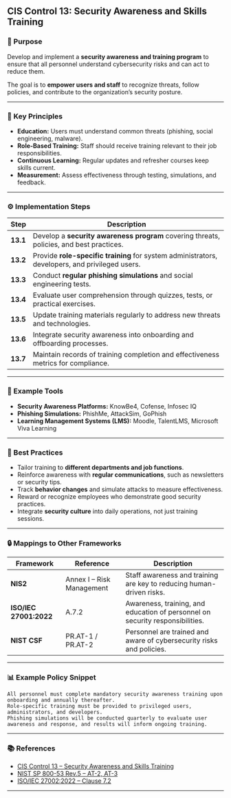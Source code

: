 ## CIS Control 13: Security Awareness and Skills Training

### 🎯 Purpose

Develop and implement a **security awareness and training program** to ensure that all personnel understand cybersecurity risks and can act to reduce them.

The goal is to **empower users and staff** to recognize threats, follow policies, and contribute to the organization’s security posture.

---

### 🧩 Key Principles

* **Education:** Users must understand common threats (phishing, social engineering, malware).
* **Role-Based Training:** Staff should receive training relevant to their job responsibilities.
* **Continuous Learning:** Regular updates and refresher courses keep skills current.
* **Measurement:** Assess effectiveness through testing, simulations, and feedback.

---

### ⚙️ Implementation Steps

| Step     | Description                                                                                     |
| -------- | ----------------------------------------------------------------------------------------------- |
| **13.1** | Develop a **security awareness program** covering threats, policies, and best practices.        |
| **13.2** | Provide **role-specific training** for system administrators, developers, and privileged users. |
| **13.3** | Conduct **regular phishing simulations** and social engineering tests.                          |
| **13.4** | Evaluate user comprehension through quizzes, tests, or practical exercises.                     |
| **13.5** | Update training materials regularly to address new threats and technologies.                    |
| **13.6** | Integrate security awareness into onboarding and offboarding processes.                         |
| **13.7** | Maintain records of training completion and effectiveness metrics for compliance.               |

---

### 🧰 Example Tools

* **Security Awareness Platforms:** KnowBe4, Cofense, Infosec IQ
* **Phishing Simulations:** PhishMe, AttackSim, GoPhish
* **Learning Management Systems (LMS):** Moodle, TalentLMS, Microsoft Viva Learning

---

### 🧠 Best Practices

* Tailor training to **different departments and job functions**.
* Reinforce awareness with **regular communications**, such as newsletters or security tips.
* Track **behavior changes** and simulate attacks to measure effectiveness.
* Reward or recognize employees who demonstrate good security practices.
* Integrate **security culture** into daily operations, not just training sessions.

---

### 🔒 Mappings to Other Frameworks

| Framework              | Reference                 | Description                                                                   |
| ---------------------- | ------------------------- | ----------------------------------------------------------------------------- |
| **NIS2**               | Annex I – Risk Management | Staff awareness and training are key to reducing human-driven risks.          |
| **ISO/IEC 27001:2022** | A.7.2                     | Awareness, training, and education of personnel on security responsibilities. |
| **NIST CSF**           | PR.AT-1 / PR.AT-2         | Personnel are trained and aware of cybersecurity risks and policies.          |

---

### 📊 Example Policy Snippet

```text
All personnel must complete mandatory security awareness training upon onboarding and annually thereafter.  
Role-specific training must be provided to privileged users, administrators, and developers.  
Phishing simulations will be conducted quarterly to evaluate user awareness and response, and results will inform ongoing training.
```

---

### 📚 References

* [CIS Control 13 – Security Awareness and Skills Training](https://www.cisecurity.org/controls/security-awareness-and-skills-training)
* [NIST SP 800-53 Rev.5 – AT-2, AT-3](https://csrc.nist.gov/publications/detail/sp/800-53/rev-5/final)
* [ISO/IEC 27002:2022 – Clause 7.2](https://www.iso.org/standard/75652.html)

---
